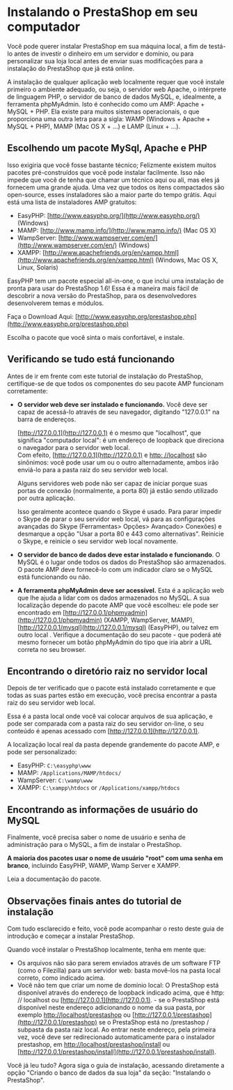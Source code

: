 # Instalando o PrestaShop em seu computador

Você pode querer instalar PrestaShop em sua máquina local, a fim de testá-lo antes de investir o dinheiro em um servidor e domínio, ou para personalizar sua loja local antes de enviar suas modificações para a instalação do PrestaShop que já está online.

A instalação de qualquer aplicação web localmente requer que você instale primeiro o ambiente adequado, ou seja, o servidor web Apache, o intérprete de linguagem PHP, o servidor de banco de dados MySQL, e, idealmente, a ferramenta phpMyAdmin. Isto é conhecido como um AMP: Apache + MySQL + PHP. Ela existe para muitos sistemas operacionais, o que proporciona uma outra letra para a sigla: WAMP (Windows + Apache + MySQL + PHP), MAMP (Mac OS X + ...) e LAMP (Linux + ...).

## Escolhendo um pacote MySql, Apache e PHP <a href="#instalandooprestashopemseucomputador-escolhendoumpacotemysql-apacheephp" id="instalandooprestashopemseucomputador-escolhendoumpacotemysql-apacheephp"></a>

Isso exigiria que você fosse bastante técnico; Felizmente existem muitos pacotes pré-construídos que você pode instalar facilmente. Isso não impede que você de tenha que chamar um técnico aqui ou ali, mas eles já fornecem uma grande ajuda. Uma vez que todos os itens compactados são open-source, esses instaladores são a maior parte do tempo grátis. Aqui está uma lista de instaladores AMP gratuitos:

* EasyPHP: [http://www.easyphp.org/](http://www.easyphp.org/) (Windows)
* MAMP: [http://www.mamp.info/](http://www.mamp.info/) (Mac OS X)
* WampServer: [http://www.wampserver.com/en/](http://www.wampserver.com/en/) (Windows)
* XAMPP: [http://www.apachefriends.org/en/xampp.html](http://www.apachefriends.org/en/xampp.html) (Windows, Mac OS X, Linux, Solaris)

EasyPHP tem um pacote especial all-in-one, o que inclui uma instalação de pronta para usar do PrestaShop 1.6! Essa é a maneira mais fácil de descobrir a nova versão do PrestaShop, para os desenvolvedores desenvolverem temas e módulos.

Faça o Download Aqui: [http://www.easyphp.org/prestashop.php](http://www.easyphp.org/prestashop.php)

Escolha o pacote que você sinta o mais confortável, e instale.

## Verificando se tudo está funcionando <a href="#instalandooprestashopemseucomputador-verificandosetudoestafuncionando" id="instalandooprestashopemseucomputador-verificandosetudoestafuncionando"></a>

Antes de ir em frente com este tutorial de instalação do PrestaShop, certifique-se de que todos os componentes do seu pacote AMP funcionam corretamente:

*   **O servidor web deve ser instalado e funcionando.** Você deve ser capaz de acessá-lo através de seu navegador, digitando "127.0.0.1" na barra de endereços.\
    &#x20;

    [http://127.0.0.1](http://127.0.0.1) é o mesmo que "localhost", que significa "computador local": é um endereço de loopback que direciona o navegador para o servidor web local.\
    Com efeito, [http://127.0.0.1](http://127.0.0.1) e [http: //localhost](http://doc.prestashop.com/http:%20/localhost) são sinônimos: você pode usar um ou o outro alternadamente, ambos irão enviá-lo para a pasta raiz do seu servidor web local.

    Alguns servidores web pode não ser capaz de iniciar porque suas portas de conexão (normalmente, a porta 80) já estão sendo utilizado por outra aplicação.

    Isso geralmente acontece quando o Skype é usado. Para parar impedir o Skype de parar o seu servidor web local, vá para as configurações avançadas do Skype (Ferramentas> Opções> Avançado> Conexões) e desmarque a opção "Usar a porta 80 e 443 como alternativas". Reinicie o Skype, e reinicie o seu servidor web local novamente.
* **O servidor de banco de dados deve estar instalado e funcionando**. O MySQL é o lugar onde todos os dados do PrestaShop são armazenados. O pacote AMP deve fornecê-lo com um indicador claro se o MySQL está funcionando ou não.
* **A ferramenta phpMyAdmin deve ser acessível.** Esta é a aplicação web que lhe ajuda a lidar com os dados armazenados no MySQL. A sua localização depende do pacote AMP que você escolheu: ele pode ser encontrado em [http://127.0.0.1/phpmyadmin](http://127.0.0.1/phpmyadmin) (XAMPP, WampServer, MAMP), [http://127.0.0.1/mysql](http://127.0.0.1/mysql) (EasyPHP), ou talvez em outro local . Verifique a documentação do seu pacote - que poderá até mesmo fornecer um botão phpMyAdmin do tipo que iria abrir a URL correta no seu browser.

## Encontrando o diretório raiz no servidor local <a href="#instalandooprestashopemseucomputador-encontrandoodiretorioraiznoservidorlocal" id="instalandooprestashopemseucomputador-encontrandoodiretorioraiznoservidorlocal"></a>

Depois de ter verificado que o pacote está instalado corretamente e que todas as suas partes estão em execução, você precisa encontrar a pasta raiz do seu servidor web local.

Essa é a pasta local onde você vai colocar arquivos de sua aplicação, e pode ser comparada com a pasta raiz do seu servidor on-line, o seu conteúdo é apenas acessado com [http://127.0.0.1](http://127.0.0.1).

A localização local real da pasta depende grandemente do pacote AMP, e pode ser personalizado:

* EasyPHP: `C:\easyphp\www`
* MAMP: `/Applications/MAMP/htdocs/`
* WampServer: `C:\wamp\www`
* XAMPP: `C:\xampp\htdocs` or `/Applications/xampp/htdocs`

## Encontrando as informações de usuário do MySQL <a href="#instalandooprestashopemseucomputador-encontrandoasinformacoesdeusuariodomysql" id="instalandooprestashopemseucomputador-encontrandoasinformacoesdeusuariodomysql"></a>

Finalmente, você precisa saber o nome de usuário e senha de administração para o MySQL, a fim de instalar o PrestaShop.

**A maioria dos pacotes usar o nome de usuário "root" com uma senha em branco**, incluindo EasyPHP, WAMP, Wamp Server e XAMPP.

Leia a documentação do pacote.

## Observações finais antes do tutorial de instalação <a href="#instalandooprestashopemseucomputador-observacoesfinaisantesdotutorialdeinstalacao" id="instalandooprestashopemseucomputador-observacoesfinaisantesdotutorialdeinstalacao"></a>

Com tudo esclarecido e feito, você pode acompanhar o resto deste guia de introdução e começar a instalar PrestaShop.

Quando você instalar o PrestaShop localmente, tenha em mente que:

* Os arquivos não são para serem enviados através de um software FTP (como o Filezilla) para um servidor web: basta movê-los na pasta local correto, como indicado acima.
* Você não tem que criar um nome de domínio local: O PrestaShop está disponível através do endereço de loopback indicado acima, que é http: // localhost ou [http://127.0.0.1](http://127.0.0.1). - se o PrestaShop está disponível neste endereço adicionando o nome da sua pasta, por exemplo [http://localhost/prestashop](http://localhost/prestashop) ou [http://127.0.0.1/prestashop](http://127.0.0.1/prestashop) se o PrestaShop está no /prestashop / subpasta da pasta raiz local. Ao entrar neste endereço, pela primeira vez, você deve ser redirecionado automaticamente para o instalador prestashop, em [http://localhost/prestashop/](http://localhost/prestashop/install)[install](http://localhost/prestashop/install) ou [http://127.0.0.1/prestashop/install](http://127.0.0.1/prestashop/install).

Você já leu tudo? Agora siga o guia de instalação, acessando diretamente a opção "Criando o banco de dados da sua loja" da seção: "Instalando o PrestaShop".
